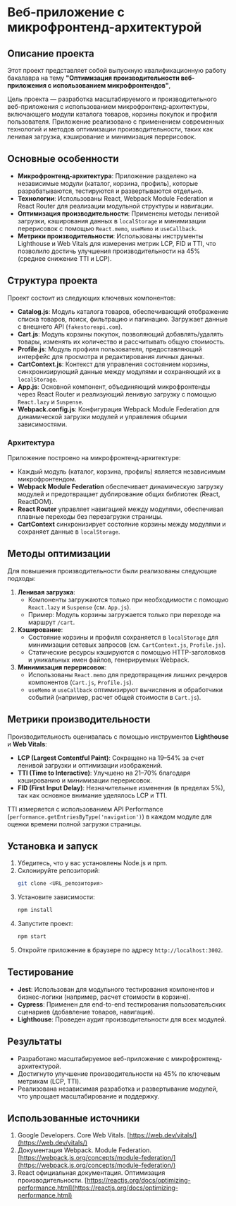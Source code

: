 # Веб-приложение с микрофронтенд-архитектурой

## Описание проекта
Этот проект представляет собой выпускную квалификационную работу бакалавра на тему **"Оптимизация производительности веб-приложения с использованием микрофронтендов"**,

Цель проекта — разработка масштабируемого и производительного веб-приложения с использованием микрофронтенд-архитектуры, включающего модули каталога товаров, корзины покупок и профиля пользователя. Приложение реализовано с применением современных технологий и методов оптимизации производительности, таких как ленивая загрузка, кэширование и минимизация перерисовок.

## Основные особенности
- **Микрофронтенд-архитектура**: Приложение разделено на независимые модули (каталог, корзина, профиль), которые разрабатываются, тестируются и развертываются отдельно.
- **Технологии**: Использованы React, Webpack Module Federation и React Router для реализации модульной структуры и навигации.
- **Оптимизация производительности**: Применены методы ленивой загрузки, кэширования данных в `localStorage` и минимизации перерисовок с помощью `React.memo`, `useMemo` и `useCallback`.
- **Метрики производительности**: Использованы инструменты Lighthouse и Web Vitals для измерения метрик LCP, FID и TTI, что позволило достичь улучшения производительности на 45% (среднее снижение TTI и LCP).

## Структура проекта
Проект состоит из следующих ключевых компонентов:
- **Catalog.js**: Модуль каталога товаров, обеспечивающий отображение списка товаров, поиск, фильтрацию и пагинацию. Загружает данные с внешнего API (`fakestoreapi.com`).
- **Cart.js**: Модуль корзины покупок, позволяющий добавлять/удалять товары, изменять их количество и рассчитывать общую стоимость.
- **Profile.js**: Модуль профиля пользователя, предоставляющий интерфейс для просмотра и редактирования личных данных.
- **CartContext.js**: Контекст для управления состоянием корзины, синхронизирующий данные между модулями и сохраняющий их в `localStorage`.
- **App.js**: Основной компонент, объединяющий микрофронтенды через React Router и реализующий ленивую загрузку с помощью `React.lazy` и `Suspense`.
- **Webpack.config.js**: Конфигурация Webpack Module Federation для динамической загрузки модулей и управления общими зависимостями.

### Архитектура
Приложение построено на микрофронтенд-архитектуре:
- Каждый модуль (каталог, корзина, профиль) является независимым микрофронтендом.
- **Webpack Module Federation** обеспечивает динамическую загрузку модулей и предотвращает дублирование общих библиотек (React, ReactDOM).
- **React Router** управляет навигацией между модулями, обеспечивая плавные переходы без перезагрузки страницы.
- **CartContext** синхронизирует состояние корзины между модулями и сохраняет данные в `localStorage`.

## Методы оптимизации
Для повышения производительности были реализованы следующие подходы:
1. **Ленивая загрузка**:
   - Компоненты загружаются только при необходимости с помощью `React.lazy` и `Suspense` (см. `App.js`).
   - Пример: Модуль корзины загружается только при переходе на маршрут `/cart`.
2. **Кэширование**:
   - Состояние корзины и профиля сохраняется в `localStorage` для минимизации сетевых запросов (см. `CartContext.js`, `Profile.js`).
   - Статические ресурсы кэшируются с помощью HTTP-заголовков и уникальных имен файлов, генерируемых Webpack.
3. **Минимизация перерисовок**:
   - Использованы `React.memo` для предотвращения лишних рендеров компонентов (`Cart.js`, `Profile.js`).
   - `useMemo` и `useCallback` оптимизируют вычисления и обработчики событий (например, расчет общей стоимости в `Cart.js`).

## Метрики производительности
Производительность оценивалась с помощью инструментов **Lighthouse** и **Web Vitals**:
- **LCP (Largest Contentful Paint)**: Сокращено на 19–54% за счет ленивой загрузки и оптимизации изображений.
- **TTI (Time to Interactive)**: Улучшено на 21–70% благодаря кэшированию и минимизации перерисовок.
- **FID (First Input Delay)**: Незначительные изменения (в пределах 5%), так как основное внимание уделялось LCP и TTI.

TTI измеряется с использованием API Performance (`performance.getEntriesByType('navigation')`) в каждом модуле для оценки времени полной загрузки страницы.

## Установка и запуск
1. Убедитесь, что у вас установлены Node.js и npm.
2. Склонируйте репозиторий:
   ```bash
   git clone <URL_репозитория>
   ```
3. Установите зависимости:
   ```bash
   npm install
   ```
4. Запустите проект:
   ```bash
   npm start
   ```
5. Откройте приложение в браузере по адресу `http://localhost:3002`.

## Тестирование
- **Jest**: Использован для модульного тестирования компонентов и бизнес-логики (например, расчет стоимости в корзине).
- **Cypress**: Применен для end-to-end тестирования пользовательских сценариев (добавление товаров, навигация).
- **Lighthouse**: Проведен аудит производительности для всех модулей.

## Результаты
- Разработано масштабируемое веб-приложение с микрофронтенд-архитектурой.
- Достигнуто улучшение производительности на 45% по ключевым метрикам (LCP, TTI).
- Реализована независимая разработка и развертывание модулей, что упрощает масштабирование и поддержку.

## Использованные источники
1. Google Developers. Core Web Vitals. [https://web.dev/vitals/](https://web.dev/vitals/)
2. Документация Webpack. Module Federation. [https://webpack.js.org/concepts/module-federation/](https://webpack.js.org/concepts/module-federation/)
3. React официальная документация. Оптимизация производительности. [https://reactjs.org/docs/optimizing-performance.html](https://reactjs.org/docs/optimizing-performance.html)
